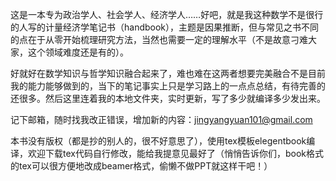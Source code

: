 这是一本专为政治学人、社会学人、经济学人……好吧，就是我这种数学不是很行的人写的计量经济学笔记书（handbook），主题是因果推断，但与常见之书不同的点在于从零开始梳理研究方法，当然也需要一定的理解水平（不是故意刁难大家，这个领域难度还是有的）。

好就好在数学知识与哲学知识融合起来了，难也难在这两者想要完美融合不是目前我的能力能够做到的，当下的笔记事实上只是学习路上的一点点总结，有待完善的还很多。然后这里连着我的本地文件夹，实时更新，写了多少就编译多少发出来。

记下邮箱，随时找我改正错误，增加新的内容：jingyangyuan101@gmail.com

本书没有版权（都是抄的别人的，很不好意思了），使用tex模板elegentbook编译，欢迎下载tex代码自行修改，能给我提意见最好了（悄悄告诉你们，book格式的tex可以很方便地改成beamer格式，偷懒不做PPT就这样干吧！）

